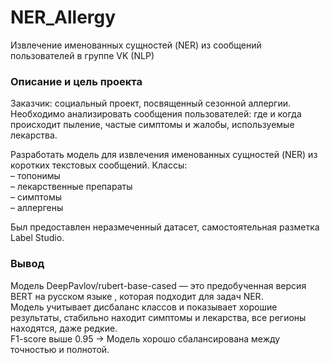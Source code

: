 # NER_Allergy
Извлечение именованных сущностей (NER) из сообщений пользователей в группе VK (NLP)

### Описание и цель проекта
Заказчик: социальный проект, посвященный сезонной  аллергии. \
Необходимо анализировать сообщения пользователей: где и когда происходит пыление, частые симптомы и жалобы, используемые лекарства.

Разработать модель для извлечения именованных сущностей
(NER) из коротких текстовых сообщений.
Классы: \
– топонимы \
– лекарственные препараты \
– симптомы \
– аллергены


Был предоставлен неразмеченный датасет, самостоятельная разметка Label Studio.

### Вывод
Модель DeepPavlov/rubert-base-cased — это предобученная версия BERT на русском языке , которая подходит для задач NER. \
Модель учитывает дисбаланс классов и показывает хорошие результаты, стабильно находит симптомы и лекарства, все регионы находятся, даже редкие. \
F1-score выше 0.95 → Модель хорошо сбалансирована между точностью и полнотой.

